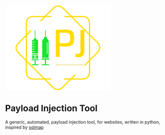 ![PJ logo](/img/logo2.png "PJ")
# Payload Injection Tool
A generic, automated, payload injection tool, for websites, written in python, inspired by [sqlmap](https://github.com/sqlmapproject/sqlmap)
